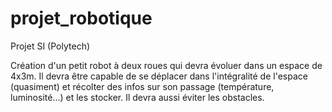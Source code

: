 # projet_robotique
Projet SI (Polytech)

Création d'un petit robot à deux roues qui devra évoluer dans un espace de 4x3m. 
Il devra être capable de se déplacer dans l'intégralité de l'espace (quasiment) et récolter des infos sur son passage
(température, luminosité...) et les stocker. Il devra aussi éviter les obstacles.
